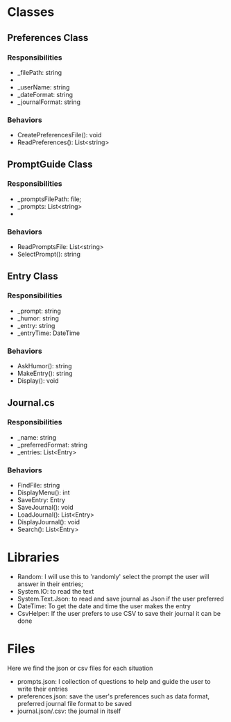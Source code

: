 # Classes

## Preferences Class

### Responsibilities
<ul>
    <li> _filePath: string <li>
    <li> _userName: string </li>
    <li> _dateFormat: string </li>
    <li> _journalFormat: string</li>
</ul>

### Behaviors
<ul>
    <li> CreatePreferencesFile(): void</li>
    <li> ReadPreferences(): List&lt;string&gt; </li>
</ul>

## PromptGuide Class

### Responsibilities
<ul>
    <li> _promptsFilePath: file; </li>
    <li> _prompts: List&lt;string&gt;<li>
</ul>

### Behaviors
<ul>
    <li> ReadPromptsFile: List&lt;string&gt;</li>
    <li> SelectPrompt(): string </li>
</ul>

## Entry Class

### Responsibilities
<ul>
    <li> _prompt: string </li>
    <li> _humor: string</li>
    <li> _entry: string</li>
    <li> _entryTime: DateTime </li>
</ul>

### Behaviors
<ul>
    <li> AskHumor(): string </li>
    <li> MakeEntry(): string </li>
    <li> Display(): void </li>
</ul>

## Journal.cs

### Responsibilities
<ul>
    <li> _name: string</li>
    <li> _preferredFormat: string </li>
    <li> _entries: List&lt;Entry&gt;</li>
</ul>

### Behaviors
<ul>
    <li> FindFile: string</li>
    <li> DisplayMenu(): int</li>
    <li> SaveEntry: Entry</li>
    <li> SaveJournal(): void</li>
    <li> LoadJournal(): List&lt;Entry&gt;</li>
    <li> DisplayJournal(): void</li>
    <li> Search(): List&lt;Entry&gt;</li>
</ul>

# Libraries

<ul>
    <li> Random: I will use this to 'randomly' select the prompt the user will answer in their entries;</li>
    <li> System.IO: to read the text</li>
    <li> System.Text.Json: to read and save journal as Json if the user preferred</li>
    <li> DateTime: To get the date and time the user makes the entry</li>
    <li> CsvHelper: If the user prefers to use CSV to save their journal it can be done</li>
</ul>

# Files

Here we find the json or csv files for each situation 
<ul>
    <li> prompts.json: I collection of questions to help and guide the user to write their entries</li>
    <li> preferences.json: save the user's preferences such as data format, preferred journal file format to be saved</li>
    <li> journal.json/.csv: the journal in itself</li>
</ul>
